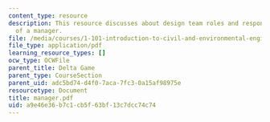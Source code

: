 ```yaml
---
content_type: resource
description: This resource discusses about design team roles and responsibilities
  of a manager.
file: /media/courses/1-101-introduction-to-civil-and-environmental-engineering-design-i-fall-2006/a9e46e36b7c1cb5f63bf13c7dcc74c74_manager.pdf
file_type: application/pdf
learning_resource_types: []
ocw_type: OCWFile
parent_title: Delta Game
parent_type: CourseSection
parent_uid: adc5bd74-d4f0-7aca-7fc3-0a15af98975e
resourcetype: Document
title: manager.pdf
uid: a9e46e36-b7c1-cb5f-63bf-13c7dcc74c74
---
```

